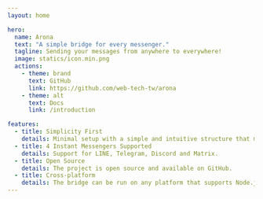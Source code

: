 ```yaml
---
layout: home

hero:
  name: Arona
  text: "A simple bridge for every messenger."
  tagline: Sending your messages from anywhere to everywhere!
  image: statics/icon.min.png
  actions:
    - theme: brand
      text: GitHub
      link: https://github.com/web-tech-tw/arona
    - theme: alt
      text: Docs
      link: /introduction

features:
  - title: Simplicity First
    details: Minimal setup with a simple and intuitive structure that makes it easy to get started.
  - title: 4 Instant Messengers Supported
    details: Support for LINE, Telegram, Discord and Matrix.
  - title: Open Source
    details: The project is open source and available on GitHub.
  - title: Cross-platform
    details: The bridge can be run on any platform that supports Node.js/Docker.
---
```


